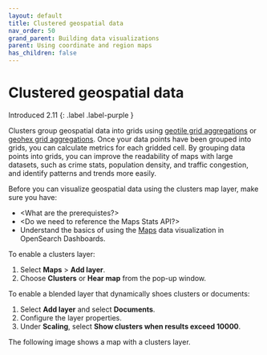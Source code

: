 ```yaml
---
layout: default
title: Clustered geospatial data
nav_order: 50
grand_parent: Building data visualizations
parent: Using coordinate and region maps 
has_children: false
---
```


# Clustered geospatial data
Introduced 2.11
{: .label .label-purple }

Clusters group geospatial data into grids using [geotile grid aggregations]({{site.url}}{{site.baseurl}}/aggregations/bucket/geotile-grid/) or [geohex grid aggregations]({{site.url}}{{site.baseurl}}/aggregations/bucket/geohex-grid/). Once your data points have been grouped into grids, you can calculate metrics for each gridded cell. By grouping data points into grids, you can improve the readability of maps with large datasets, such as crime stats, population density, and traffic congestion, and identify patterns and trends more easily.

Before you can visualize geospatial data using the clusters map layer, make sure you have:

- <What are the prerequistes?>
- <Do we need to reference the Maps Stats API?>
- Understand the basics of using the [Maps]({{site.url}}{{site.baseurl}}/dashboards/visualize/maps/) data visualization in OpenSearch Dashboards.

To enable a clusters layer:

1. Select **Maps** > **Add layer**.
2. Choose **Clusters** or **Hear map** from the pop-up window.

To enable a blended layer that dynamically shoes clusters or documents:

1. Select **Add layer** and select **Documents**.
2. Configure the layer properties. 
3. Under **Scaling**, select **Show clusters when results exceed 10000**.

The following image shows a map with a clusters layer.

<insert-image>